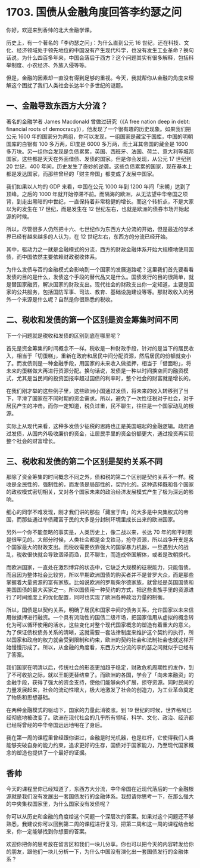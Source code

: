 # 1703. 国债从金融角度回答李约瑟之问
你好，欢迎来到香帅的北大金融学课。

历史上，有一个著名的「李约瑟之问」：为什么直到公元 16 世纪，还在科技、文化、经济领域处于领先地位的中国没有产生现代科学，也没有发生工业革命？换句话说，为什么四百多年来，中国会落后于西方？这个问题其实有很多解释，包括科举制度、小农经济、外族入侵等等。

但是，金融的因素却一直没有得到足够的重视。今天，我就帮你从金融的角度来理解这个困扰了我们人类社会长达半个多世纪的谜题。

## 一、金融导致东西方大分流？

著名的金融学者 James Macdonald 曾做过研究（《A free nation deep in debt: financial roots of democracy》），他发现了一个很有趣的历史现象。如果我们把公元 1600 年的国家分为两组，你可以发现，一组国家是藏宝于国库，中国的明朝国库的白银有 100 多万两，印度是 6000 多万两，而土耳其帝国的藏金是 1600 多万块。另一组你会发现是负债累累，英国、西班牙、法国、荷兰、意大利等城邦国家，这些都是天天在外面借债、发债的国家。但是你会发现，从公元 17 世纪到 20 世纪，400 年间，历史发生了奇妙的逆袭。这些负债累累的国家，现在基本上都是发达国家，而那些曾经的「财主帝国」都变成了发展中国家。

我们如果以人均的 GDP 来看，中国在公元 1000 年到 1200 年间「宋朝」达到了顶峰。之后的 1000 年就开始停滞不前。而隔海的欧洲，从无法望中华帝国之项背，到走出黑暗的中世纪，一直保持着非常稳健的增长。而这个转折点，不是大家以为的发生在 17 世纪，而是发生在 12 世纪左右，也就是欧洲的债券市场开始起源的时候。

所以，尽管很多人仍然把十六、七世纪作为东西方大分流的开始，但是最近的学术界已经有越来越多的人认为，在 12 世纪左右，东西方的分流已经开始。

其中，驱动力之一就是金融模式的分流，西方的财政金融体系开始大规模地使用国债，而中国依然主要依赖财政税收体系。

为什么发债与否的金融模式会影响到一个国家的发展道路呢？这里我们首先要看看发债的目的是什么，发债这个手段的替代品又是什么。国债发行的目的很简单，就是替国家融资，解决国家的财政支出。现代社会的财政支出你一定知道，主要是国家的公共服务，包括国防军事、司法、教育、基础设施建设等等。那财政收入的另外一个来源是什么呢？自然是你很熟悉的税收。

## 二、税收和发债的第一个区别是资金筹集时间不同

下一个问题就是税收和发债的区别到底在哪里呢？

首先是资金筹集的时间概念不一样。税收是一种财政手段，针对的是当下的居民收入，相当于「切蛋糕」，重新在政府和居民中间分配资源，然后居民的份额就变小了。而发债则是一种金融手段，用国家的未来收入做抵押，相当于「借面粉」，将未来的蛋糕做大再进行资源分配。换句话说，发债是一种以时间换空间的融资模式，尤其是当民间的投资回报率超过国债的利率时，整个社会的财富就是增长的。

在我们刚才举的这些例子里，这些欧洲小国通过发债，将未来的收入转移到了当下，平滑了国家在不同时期的资金需求。所以，避免了一次性征税对于社会，对于居民产生的冲击。而你一定知道，税负过重，民不聊生，往往是一个国家动乱的根源。

实际上从现代来看，这种多发债少征税的思路也正是美国崛起的金融逻辑。政府通过发债，从国内外吸收廉价的资金，让居民手里的资金份额更大，通过投资再实现整个社会的财富增长。

## 三、税收和发债的第二个区别是契约关系不同

那除了资金筹集的时间概念不同之外，债和税的第二个区别是契约关系不一样。税收是全民性的，强制性的，而发债是局部性的，契约化的。这种选择既和各个国家的政权模式密切相关，又对各个国家未来的政治经济发展模式产生了极为深远的影响。

细心的同学不难发现，刚才我们讲的那些「藏宝于库」的大多是中央集权式的帝国，而那些通过举债藏富于民的大多是分封制环境里成长出来的欧洲国家。

另外一个你不能忽略的事实是，人类历史上，像二战以来，长达 70 年的和平时期是很罕见的。大部分时候，人类社会都是金戈铁马，抢夺资源，所以战争开支是各个国家最大的财政支出。而税收需要依靠强大的国家暴力机器，一旦遇到大的战乱，税收很快就会导致涸泽而渔，民不聊生，而造成帝国解体，或者是改朝换代。

而欧洲国家，一直处在激烈博弈的状态中，它缺乏大规模的征税能力，只能借债。而且因为整体社会比较穷，所以早期欧洲国债的购买者并不是普罗大众，而是那些掌握着大量资源的富有家族。比如说欧洲的罗斯柴尔德家族，就曾经是英国国债和美国国债的最大买家之一。所以国债用一种契约的方式，把这些贵族手里的资源进行了时间维度上的优化配置，同时也实现了欧洲各种政治力量的制衡。

所以，国债是以契约关系，明确了居民和国家中间的债务关系，允许国家以未来信用做抵押进行融资。一个具有流动性的国债二级市场，把国家信用从虚拟的概念转化为可以循环使用的活水，这些变化对整个现代国家概念的塑造有着重大的意义。为了保证债权债务关系的清晰，这就需要一套法律制度来维护这个契约的执行，所以国家和政府的权力就会受到限制和约束，欧洲的契约社会和法制社会也就这样开始慢慢形成了。所以，从金融的角度看，东西方大分流的李约瑟之问就似乎已经有了答案。

我们国家在明清以后，传统社会的形态更加趋于稳定，财政危机周期性的发作，到了不可收拾之际，就以王朝更替结束了。而欧洲的各国，学会了「向未来融资」的金融手段，获得了强大的资金支持，使他们能够向外扩展，掠夺资源。同时民间的力量发展起来，社会的流动性增大，极大地激发了社会的创造力，为工业革命奠定了物质和思想基础。

在两种金融模式的驱动下，国家的力量此消彼涨。到 19 世纪的时候，世界格局已经彻底地被改变了。欧洲在现代社会的几乎所有领域，科学、文化、政治、经济都已经将曾经的中华帝国远远地甩在了身后。

我在第一周的课程里曾经跟你讲过，金融是时光机器，也是杠杆，它使得我们人类能够突破自身的能力约束，追求更好的生存，国债对于国家能力，乃至现代国家概念的塑造也提供了一个最好的证据。


## 香帅

今天的课程里你已经知道了，东西方大分流，中华帝国在近现代落后的一个金融根源就是我们没有发展出一套国债发行的金融体系。我想请你思考一下，在那么强大的中央集权国家里，为什么国家没有发债呢？

你可以从历史和金融的角度给这个问题一个深层次的答案。如果对这个问题还不够熟悉，我建议你可以回到第二周的课程进行复习，把第二周和这一周的课程结合起来，你一定能够找到你想要的答案。

欢迎你把你的思考放在留言区和我们一块儿分享。你也可以把今天的内容转发给你的朋友，跟他们一块儿分析一下，为什么中国没有演化出一套国债发行的金融体系？